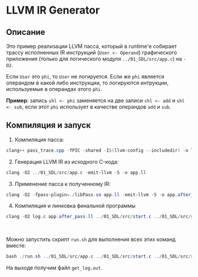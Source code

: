# LLVM IR Generator

## Описание

Это пример реализации LLVM пасса, который в runtime'е собирает трассу исполненных IR инструкций (`User <- Operand`) графического приложения (только для логического модуля `../01_SDL/src/app.c`) на `-O2`.

Если `User` это `phi`, то `User` не логируется. Если же `phi` является операндом в какой либо инструкции, то логируются интрукции, используемые в операндах этого `phi`.

**Пример**: запись `shl <- phi` заменяется на две записи `shl <- add` и `shl <- sub`, если этот `phi` использует в качестве операндов `add` и `sub`.

## Компиляция и запуск
1. Компиляция пасса:
```powershell
clang++ pass_trace.cpp -fPIC -shared -I$(llvm-config --includedir) -o libPass.so
```

2. Генерация LLVM IR из исходного C-кода:
```powershell
clang -O2 ../01_SDL/src/app.c -emit-llvm -S -o app.ll
```

3. Применение пасса к полученному IR:
```powershell
clang -O2 -fpass-plugin=./libPass.so app.ll -emit-llvm -S -o app.after_pass.ll
```

4. Компиляция и линковка финальной программы
```powershell
clang -O2 log.c app.after_pass.ll ../01_SDL/src/start.c ../01_SDL/src/sim.c -lSDL2 -o get_log.out
```
<br> 

Можно запустить скрипт `run.sh` для выполнения всех этих команд вместе:
```powershell
bash ./run.sh ../01_SDL/src/app.c ../01_SDL/src/start.c ../01_SDL/src/sim.c -lSDL2
```

На выходе получим файл `get_log.out`.
